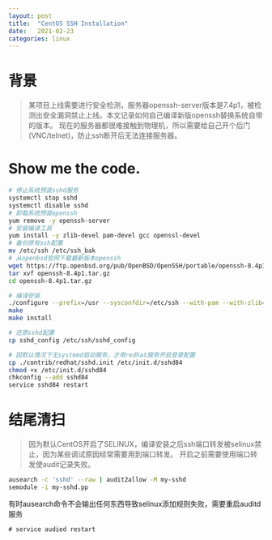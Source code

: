 ```yaml
---
layout: post
title:  "CentOS SSH Installation"
date:   2021-02-23
categories: linux
---
```


# 背景

> 某项目上线需要进行安全检测，服务器openssh-server版本是7.4p1，被检测出安全漏洞禁止上线。本文记录如何自己编译新版openssh替换系统自带的版本。
> 现在的服务器都很难接触到物理机，所以需要给自己开个后门(VNC/telnet)，防止ssh断开后无法连接服务器。


# Show me the code.

```bash
# 停止系统预装sshd服务
systemctl stop sshd
systemctl disable sshd
# 卸载系统预装openssh
yum remove -y openssh-server
# 安装编译工具
yum install -y zlib-devel pam-devel gcc openssl-devel
# 备份原有ssh配置
mv /etc/ssh /etc/ssh_bak
# 从openbsd官网下载最新版本openssh
wget https://ftp.openbsd.org/pub/OpenBSD/OpenSSH/portable/openssh-8.4p1.tar.gz
tar xvf openssh-8.4p1.tar.gz
cd openssh-8.4p1.tar.gz

# 编译安装
./configure --prefix=/usr --sysconfdir=/etc/ssh --with-pam --with-zlib=/usr/local/zlib --with-ssl-dir=/usr/local/openssl --with-md5-passwords --without-hardening
make
make install

# 还原sshd配置
cp sshd_config /etc/ssh/sshd_config

# 因默认情况下无systemd启动服务，才用redhat服务开启登录配置
cp ./contrib/redhat/sshd.init /etc/init.d/sshd84
chmod +x /etc/init.d/sshd84
chkconfig --add sshd84
service sshd84 restart
```

# 结尾清扫

> 因为默认CentOS开启了SELINUX，编译安装之后ssh端口转发被selinux禁止，因为某些调试原因经常需要用到端口转发。
> 开启之前需要使用端口转发使audit记录失败。

```bash
ausearch -c 'sshd' --raw | audit2allow -M my-sshd
semodule -i my-sshd.pp
```

有时ausearch命令不会输出任何东西导致selinux添加规则失败，需要重启auditd服务

`# service audied restart`